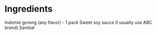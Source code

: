 # Ingredients
Indomie goreng (any flavor) - 1 pack
Sweet soy sauce (I usually use ABC brand)
Sambal
